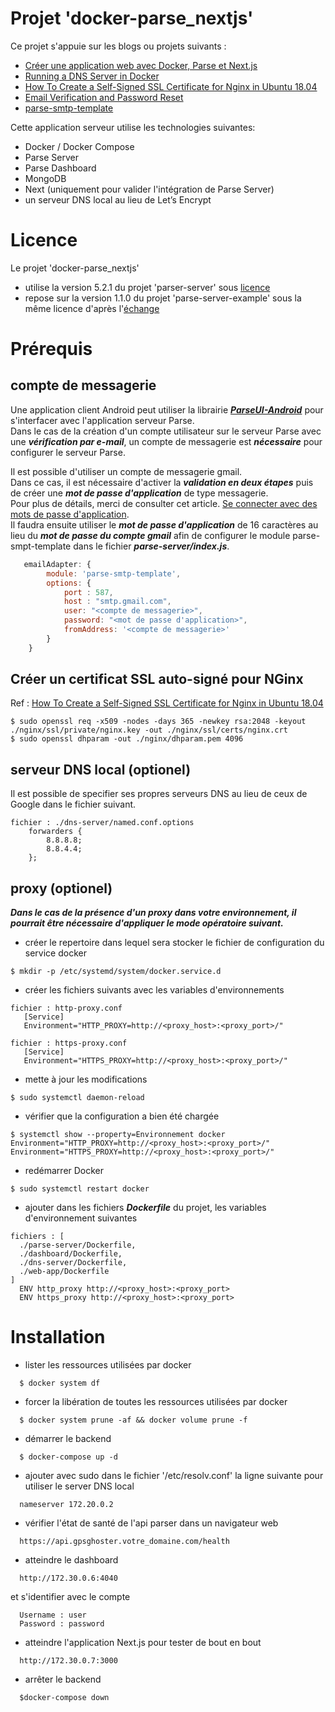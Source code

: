 # Projet 'docker-parse_nextjs'

Ce projet s'appuie sur les blogs ou projets suivants :
- [Créer une application web avec Docker, Parse et Next.js](https://www.tmocellin.com/blog/creer-une-application-web-avec-docker-parse-next-partie-1-introduction/)
- [Running a DNS Server in Docker](https://medium.com/nagoya-foundation/running-a-dns-server-in-docker-61cc2003e899)
- [How To Create a Self-Signed SSL Certificate for Nginx in Ubuntu 18.04](https://www.digitalocean.com/community/tutorials/how-to-create-a-self-signed-ssl-certificate-for-nginx-in-ubuntu-18-04)
- [Email Verification and Password Reset](https://github.com/parse-community/parse-server#email-verification-and-password-reset)
- [parse-smtp-template](https://www.npmjs.com/package/parse-smtp-template)
  
Cette application serveur utilise les technologies suivantes:
- Docker / Docker Compose
- Parse Server
- Parse Dashboard
- MongoDB
- Next (uniquement pour valider l'intégration de Parse Server) 
- un serveur DNS local au lieu de Let’s Encrypt

# Licence

Le projet 'docker-parse_nextjs'
- utilise la version 5.2.1 du projet 'parser-server' sous [licence](https://github.com/parse-community/parse-server/blob/alpha/LICENSE)
- repose sur la version 1.1.0 du projet 'parse-server-example' sous la même licence d'après l'[échange](https://github.com/parse-community/parse-server-example/issues/426)

# Prérequis 

## compte de messagerie

Une application client Android peut utiliser la librairie ***[ParseUI-Android](https://github.com/parse-community/ParseUI-Android)*** pour s'interfacer avec l'application serveur Parse.\
Dans le cas de la création d'un compte utilisateur sur le serveur Parse avec une ***vérification par e-mail***, un compte de messagerie est ***nécessaire*** pour configurer le serveur Parse.

Il est possible d'utiliser un compte de messagerie gmail.\
Dans ce cas, il est nécessaire d'activer la ***validation en deux étapes*** puis de créer une ***mot de passe d'application*** de type messagerie. \
Pour plus de détails, merci de consulter cet article. [Se connecter avec des mots de passe d'application](https://support.google.com/mail/answer/185833?hl=fr#:~:text=Cr%C3%A9er%20et%20utiliser%20des%20mots%20de%20passe%20d'application&text=Acc%C3%A9dez%20%C3%A0%20votre%20compte%20Google,devrez%20peut%2D%C3%AAtre%20vous%20connecter.). \
Il faudra ensuite utiliser le ***mot de passe d'application*** de 16 caractères au lieu du ***mot de passe du compte gmail*** afin de configurer le module parse-smpt-template dans le fichier ***parse-server/index.js***.

```javascript
   emailAdapter: {
        module: 'parse-smtp-template',
        options: {
            port : 587,
            host : "smtp.gmail.com",
            user: "<compte de messagerie>",
            password: "<mot de passe d'application>",  
            fromAddress: '<compte de messagerie>'
        }
    }
```

## Créer un certificat SSL auto-signé pour NGinx 

Ref : [How To Create a Self-Signed SSL Certificate for Nginx in Ubuntu 18.04](https://www.digitalocean.com/community/tutorials/how-to-create-a-self-signed-ssl-certificate-for-nginx-in-ubuntu-18-04)

```
$ sudo openssl req -x509 -nodes -days 365 -newkey rsa:2048 -keyout ./nginx/ssl/private/nginx.key -out ./nginx/ssl/certs/nginx.crt
$ sudo openssl dhparam -out ./nginx/dhparam.pem 4096
```

## serveur DNS local (optionel)

Il est possible de specifier ses propres serveurs DNS au lieu de ceux de Google dans le fichier suivant.

```
fichier : ./dns-server/named.conf.options
    forwarders {
        8.8.8.8;
        8.8.4.4;
    };
```

## proxy (optionel)

***Dans le cas de la présence d'un proxy dans votre environnement, il pourrait être nécessaire d'appliquer le mode opératoire suivant.***

- créer le repertoire dans lequel sera stocker le fichier de configuration du service docker
```
$ mkdir -p /etc/systemd/system/docker.service.d
```
- créer les fichiers suivants avec les variables d'environnements 
```
fichier : http-proxy.conf
   [Service]
   Environment="HTTP_PROXY=http://<proxy_host>:<proxy_port>/"

fichier : https-proxy.conf
   [Service]
   Environment="HTTPS_PROXY=http://<proxy_host>:<proxy_port>/"
```
- mette à jour les modifications
```
$ sudo systemctl daemon-reload
```
- vérifier que la configuration a bien été chargée
```
$ systemctl show --property=Environnement docker
Environment="HTTP_PROXY=http://<proxy_host>:<proxy_port>/"
Environment="HTTPS_PROXY=http://<proxy_host>:<proxy_port>/"
```
- redémarrer Docker
```
$ sudo systemctl restart docker
```

- ajouter dans les fichiers ***Dockerfile*** du projet, les variables d'environnement suivantes
```
fichiers : [
  ./parse-server/Dockerfile,
  ./dashboard/Dockerfile, 
  ./dns-server/Dockerfile,
  ./web-app/Dockerfile
]
  ENV http_proxy http://<proxy_host>:<proxy_port>
  ENV https_proxy http://<proxy_host>:<proxy_port>
```

# Installation

- lister les ressources utilisées par docker  
```
  $ docker system df
```  
- forcer la libération de toutes les ressources utilisées par docker
```  
  $ docker system prune -af && docker volume prune -f
```  
- démarrer le backend
```  
  $ docker-compose up -d
```  
- ajouter avec sudo dans le fichier '/etc/resolv.conf' la ligne suivante pour utiliser le server DNS local
```
  nameserver 172.20.0.2
```  
- vérifier l'état de santé de l'api parser dans un navigateur web
```  
  https://api.gpsghoster.votre_domaine.com/health
```  
- atteindre le dashboard
```
  http://172.30.0.6:4040
```
  et s'identifier avec le compte
```  
  Username : user
  Password : password
```
-  atteindre l'application Next.js pour tester de bout en bout
```
  http://172.30.0.7:3000
```  
- arrêter le backend
```  
  $docker-compose down
```
